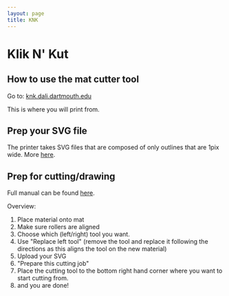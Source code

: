 ```yaml
---
layout: page
title: KNK
---
```




# Klik N' Kut #

## How to use the mat cutter tool

Go to: [knk.dali.dartmouth.edu](http://knk.dali.dartmouth.edu)

This is where you will print from. 

## Prep your SVG file

The printer takes SVG files that are composed of only outlines that are 1pix wide.  More [here](https://cutterpunk.com/svg-files-for-cutting-machines/).

## Prep for cutting/drawing

Full manual can be found [here](http://www.iloveknk.com/0um/Force-with-C3/KNKForce-with-C3-UM.pdf). 

Overview: 

1. Place material onto mat
1. Make sure rollers are aligned
1. Choose which (left/right) tool you want.
1. Use "Replace left tool" (remove the tool and replace it following the directions as this aligns the tool on the new material)
1. Upload your SVG
1. "Prepare this cutting job"
1. Place the cutting tool to the bottom right hand corner where you want to start cutting from.
1. and you are done!

